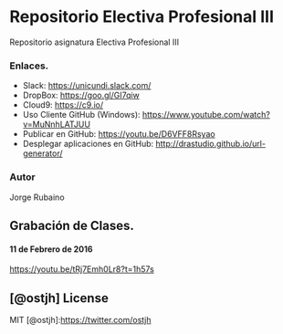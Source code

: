 # Repositorio Electiva Profesional III

Repositorio asignatura Electiva Profesional III


### Enlaces.


* Slack: https://unicundi.slack.com/
* DropBox: https://goo.gl/GI7qiw
* Cloud9: https://c9.io/
* Uso Cliente GitHub (Windows): https://www.youtube.com/watch?v=MuNnhLATJUU
* Publicar en GitHub: https://youtu.be/D6VFF8Rsyao
* Desplegar aplicaciones en GitHub: http://drastudio.github.io/url-generator/

### Autor
Jorge Rubaino

## Grabación de Clases.

#### 11 de Febrero de 2016
https://youtu.be/tRj7Emh0Lr8?t=1h57s

[@ostjh]
License
----
MIT
[@ostjh]:https://twitter.com/ostjh
